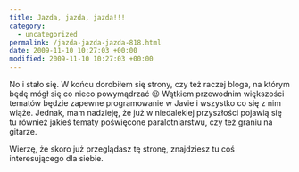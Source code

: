 ```yaml
---
title: Jazda, jazda, jazda!!!
category:
  - uncategorized
permalink: /jazda-jazda-jazda-818.html
date: 2009-11-10 10:27:03 +00:00
modified: 2009-11-10 10:27:03 +00:00
---
```



No i stało się. W końcu dorobiłem się strony, czy też raczej bloga, na którym będę mógł się co nieco powymądrzać &#x1f609; Wątkiem przewodnim większości tematów będzie zapewne programowanie w Javie i wszystko co się z nim wiąże. Jednak, mam nadzieję, że już w niedalekiej przyszłości pojawią się tu również jakieś tematy poświęcone paralotniarstwu, czy też graniu na gitarze.

Wierzę, że skoro już przeglądasz tę stronę, znajdziesz tu coś interesującego dla siebie.
